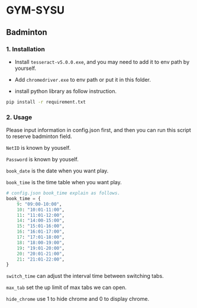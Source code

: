 # GYM-SYSU

## Badminton

### 1. Installation

- Install `tesseract-v5.0.0.exe`, and you may need to add it to env path by yourself.

- Add `chromedriver.exe` to env path or put it in this folder.

- install python library as follow instruction.

```bash
pip install -r requirement.txt
```

### 2. Usage

Please input information in config.json first, and then you can run this script to reserve badminton field.

`NetID` is known by youself.

`Password` is known by youself.

`book_date` is the date when you want play.

`book_time` is the time table when you want play.

```python
# config.json book_time explain as follows.
book_time = {
    9: "09:00-10:00",
    10: "10:01-11:00",
    11: "11:01-12:00",
    14: "14:00-15:00",
    15: "15:01-16:00",
    16: "16:01-17:00",
    17: "17:01-18:00",
    18: "18:00-19:00",
    19: "19:01-20:00",
    20: "20:01-21:00",
    21: "21:01-22:00",
}
```

`switch_time` can adjust the interval time between switching tabs.

`max_tab` set the up limit of max tabs we can open.

`hide_chrome` use 1 to hide chrome and 0 to display chrome.
